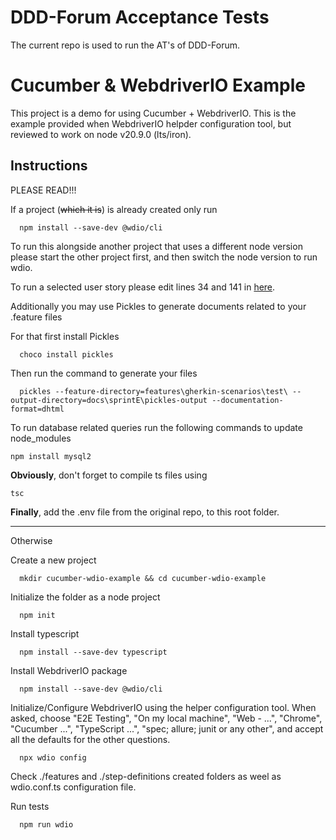 # DDD-Forum Acceptance Tests

The current repo is used to run the AT's of DDD-Forum. 

# Cucumber & WebdriverIO Example

This project is a demo for using Cucumber + WebdriverIO. This is the example provided when WebdriverIO helpder
configuration tool, but reviewed to work on node v20.9.0 (lts/iron).

## Instructions

PLEASE READ!!!

If a project (~~which it is~~) is already created only run

```shell
  npm install --save-dev @wdio/cli
```

To run this alongside another project that uses a different node version please start the other project first, and then switch the node version to run wdio.

To run a selected user story please edit lines 34 and 141 in [here](wdio.conf.ts).

Additionally you may use Pickles to generate documents related to your .feature files

For that first install Pickles

```shell
  choco install pickles
```

Then run the command to generate your files

```shell
  pickles --feature-directory=features\gherkin-scenarios\test\ --output-directory=docs\sprintE\pickles-output --documentation-format=dhtml
```

To run database related queries run the following commands to update node_modules

```shell
npm install mysql2
```

**Obviously**, don't forget to compile ts files using 

```shell
tsc
```

**Finally**, add the .env file from the original repo, to this root folder.

___
Otherwise

Create a new project

```shell
  mkdir cucumber-wdio-example && cd cucumber-wdio-example
```

Initialize the folder as a node project

```shell
  npm init
```

Install typescript

```shell 
  npm install --save-dev typescript
``` 

Install WebdriverIO package

```shell
  npm install --save-dev @wdio/cli
```

Initialize/Configure WebdriverIO using the helper configuration tool.
When asked, choose "E2E Testing", "On my local machine", "Web - ...", "Chrome", "Cucumber ...", "TypeScript ...", "spec;
allure; junit or any other", and accept all the defaults for the other questions.

```shell
  npx wdio config
```

Check ./features and ./step-definitions created folders as weel as wdio.conf.ts configuration file.

Run tests

```shell
  npm run wdio
```